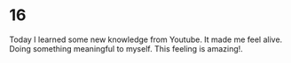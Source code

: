 # 16
Today I learned some new knowledge from Youtube.
It made me feel alive. Doing something meaningful to myself.
This feeling is amazing!.